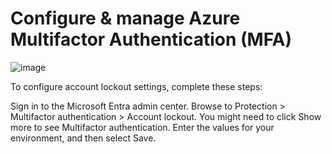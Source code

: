 # Configure & manage Azure Multifactor Authentication (MFA) 

![image](https://github.com/user-attachments/assets/b0d5e3a2-569f-4040-90da-3970b2d70c60)

To configure account lockout settings, complete these steps:

Sign in to the Microsoft Entra admin center.
Browse to Protection > Multifactor authentication > Account lockout. You might need to click Show more to see Multifactor authentication.
Enter the values for your environment, and then select Save.
